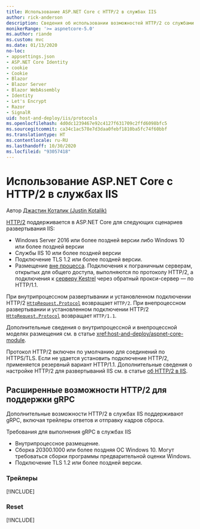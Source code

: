 ```yaml
---
title: Использование ASP.NET Core с HTTP/2 в службах IIS
author: rick-anderson
description: Сведения об использовании возможностей HTTP/2 со службами IIS.
monikerRange: '>= aspnetcore-5.0'
ms.author: riande
ms.custom: mvc
ms.date: 01/13/2020
no-loc:
- appsettings.json
- ASP.NET Core Identity
- cookie
- Cookie
- Blazor
- Blazor Server
- Blazor WebAssembly
- Identity
- Let's Encrypt
- Razor
- SignalR
uid: host-and-deploy/iis/protocols
ms.openlocfilehash: 4d0dc1239467e92c4127f631709c2ffd6098bfc5
ms.sourcegitcommit: ca34c1ac578e7d3daa0febf1810ba5fc74f60bbf
ms.translationtype: HT
ms.contentlocale: ru-RU
ms.lasthandoff: 10/30/2020
ms.locfileid: "93057418"
---
```

# <a name="use-aspnet-core-with-http2-on-iis"></a>Использование ASP.NET Core с HTTP/2 в службах IIS

Автор [Джастин Коталик (Justin Kotalik)](https://github.com/jkotalik)

[HTTP/2](https://httpwg.org/specs/rfc7540.html) поддерживается в ASP.NET Core для следующих сценариев развертывания IIS:

* Windows Server 2016 или более поздней версии либо Windows 10 или более поздней версии
* Службы IIS 10 или более поздней версии
* Подключение TLS 1.2 или более поздней версии.
* Размещение [вне процесса](xref:host-and-deploy/iis/index#out-of-process-hosting-model). Подключения к пограничным серверам, открытых для общего доступа, выполняются по протоколу HTTP/2, а подключения к [серверу Kestrel](xref:fundamentals/servers/kestrel) через обратный прокси-сервер — по HTTP/1.1.

При внутрипроцессном развертывании и установленном подключении HTTP/2 [`HttpRequest.Protocol`](xref:Microsoft.AspNetCore.Http.HttpRequest.Protocol*) возвращает `HTTP/2`. При внепроцессном развертывании и установленном подключении HTTP/2 [`HttpRequest.Protocol`](xref:Microsoft.AspNetCore.Http.HttpRequest.Protocol*) возвращает `HTTP/1.1`.

Дополнительные сведения о внутрипроцессной и внепроцессной моделях размещения см. в статье <xref:host-and-deploy/aspnet-core-module>.

Протокол HTTP/2 включен по умолчанию для соединений по HTTPS/TLS. Если не удается установить подключение HTTP/2, применяется резервный вариант HTTP/1.1. Дополнительные сведения о настройке HTTP/2 для развертываний IIS см. в статье [об HTTP/2 в IIS](/iis/get-started/whats-new-in-iis-10/http2-on-iis).

## <a name="advanced-http2-features-to-support-grpc"></a>Расширенные возможности HTTP/2 для поддержки gRPC

Дополнительные возможности HTTP/2 в службах IIS поддерживают gRPC, включая трейлеры ответов и отправку кадров сброса.

Требования для выполнения gRPC в службах IIS

* Внутрипроцессное размещение.
* Сборка 20300.1000 или более поздняя ОС Windows 10. Могут требоваться сборки программы предварительной оценки Windows.
* Подключение TLS 1.2 или более поздней версии.

### <a name="trailers"></a>Трейлеры

[!INCLUDE[](~/includes/trailers.md)]

### <a name="reset"></a>Reset

[!INCLUDE[](~/includes/reset.md)]
